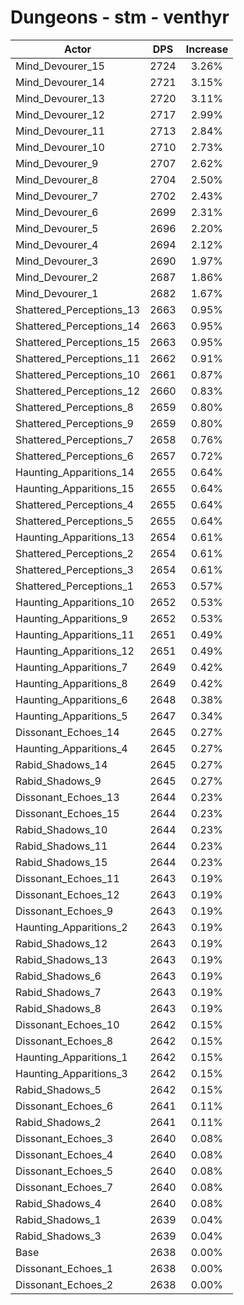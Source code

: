 # Dungeons - stm - venthyr
| Actor | DPS | Increase |
|---|:---:|:---:|
|Mind_Devourer_15|2724|3.26%|
|Mind_Devourer_14|2721|3.15%|
|Mind_Devourer_13|2720|3.11%|
|Mind_Devourer_12|2717|2.99%|
|Mind_Devourer_11|2713|2.84%|
|Mind_Devourer_10|2710|2.73%|
|Mind_Devourer_9|2707|2.62%|
|Mind_Devourer_8|2704|2.50%|
|Mind_Devourer_7|2702|2.43%|
|Mind_Devourer_6|2699|2.31%|
|Mind_Devourer_5|2696|2.20%|
|Mind_Devourer_4|2694|2.12%|
|Mind_Devourer_3|2690|1.97%|
|Mind_Devourer_2|2687|1.86%|
|Mind_Devourer_1|2682|1.67%|
|Shattered_Perceptions_13|2663|0.95%|
|Shattered_Perceptions_14|2663|0.95%|
|Shattered_Perceptions_15|2663|0.95%|
|Shattered_Perceptions_11|2662|0.91%|
|Shattered_Perceptions_10|2661|0.87%|
|Shattered_Perceptions_12|2660|0.83%|
|Shattered_Perceptions_8|2659|0.80%|
|Shattered_Perceptions_9|2659|0.80%|
|Shattered_Perceptions_7|2658|0.76%|
|Shattered_Perceptions_6|2657|0.72%|
|Haunting_Apparitions_14|2655|0.64%|
|Haunting_Apparitions_15|2655|0.64%|
|Shattered_Perceptions_4|2655|0.64%|
|Shattered_Perceptions_5|2655|0.64%|
|Haunting_Apparitions_13|2654|0.61%|
|Shattered_Perceptions_2|2654|0.61%|
|Shattered_Perceptions_3|2654|0.61%|
|Shattered_Perceptions_1|2653|0.57%|
|Haunting_Apparitions_10|2652|0.53%|
|Haunting_Apparitions_9|2652|0.53%|
|Haunting_Apparitions_11|2651|0.49%|
|Haunting_Apparitions_12|2651|0.49%|
|Haunting_Apparitions_7|2649|0.42%|
|Haunting_Apparitions_8|2649|0.42%|
|Haunting_Apparitions_6|2648|0.38%|
|Haunting_Apparitions_5|2647|0.34%|
|Dissonant_Echoes_14|2645|0.27%|
|Haunting_Apparitions_4|2645|0.27%|
|Rabid_Shadows_14|2645|0.27%|
|Rabid_Shadows_9|2645|0.27%|
|Dissonant_Echoes_13|2644|0.23%|
|Dissonant_Echoes_15|2644|0.23%|
|Rabid_Shadows_10|2644|0.23%|
|Rabid_Shadows_11|2644|0.23%|
|Rabid_Shadows_15|2644|0.23%|
|Dissonant_Echoes_11|2643|0.19%|
|Dissonant_Echoes_12|2643|0.19%|
|Dissonant_Echoes_9|2643|0.19%|
|Haunting_Apparitions_2|2643|0.19%|
|Rabid_Shadows_12|2643|0.19%|
|Rabid_Shadows_13|2643|0.19%|
|Rabid_Shadows_6|2643|0.19%|
|Rabid_Shadows_7|2643|0.19%|
|Rabid_Shadows_8|2643|0.19%|
|Dissonant_Echoes_10|2642|0.15%|
|Dissonant_Echoes_8|2642|0.15%|
|Haunting_Apparitions_1|2642|0.15%|
|Haunting_Apparitions_3|2642|0.15%|
|Rabid_Shadows_5|2642|0.15%|
|Dissonant_Echoes_6|2641|0.11%|
|Rabid_Shadows_2|2641|0.11%|
|Dissonant_Echoes_3|2640|0.08%|
|Dissonant_Echoes_4|2640|0.08%|
|Dissonant_Echoes_5|2640|0.08%|
|Dissonant_Echoes_7|2640|0.08%|
|Rabid_Shadows_4|2640|0.08%|
|Rabid_Shadows_1|2639|0.04%|
|Rabid_Shadows_3|2639|0.04%|
|Base|2638|0.00%|
|Dissonant_Echoes_1|2638|0.00%|
|Dissonant_Echoes_2|2638|0.00%|

